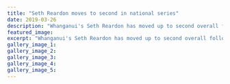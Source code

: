 ```yaml
---
title: "Seth Reardon moves to second in national series"
date: 2019-03-26
description: "Whanganui's Seth Reardon has moved up to second overall following Round 2 of the 2019 NZ Cross-country Champs at Mosgiel."
featured_image: 
excerpt: "Whanganui's Seth Reardon has moved up to second overall following Round 2 of the 2019 NZ Cross-country Championships at Mosgiel"
gallery_image_1: 
gallery_image_2: 
gallery_image_3: 
gallery_image_4: 
gallery_image_5: 
---
```

